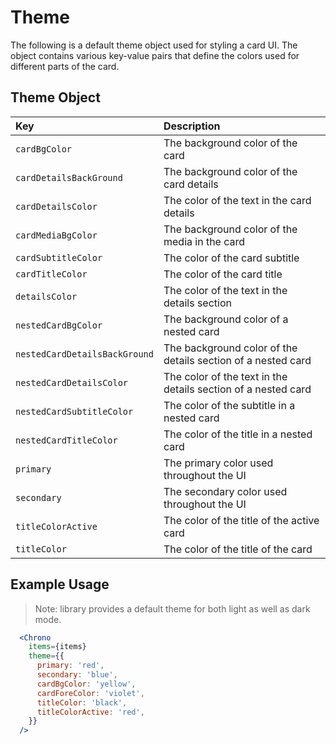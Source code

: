 # Theme

The following is a default theme object used for styling a card UI. The object contains various key-value pairs that define the colors used for different parts of the card.

## Theme Object

| Key                           | Description                                                   |
| :---------------------------- | :------------------------------------------------------------ |
| `cardBgColor`                 | The background color of the card                              |
| `cardDetailsBackGround`       | The background color of the card details                      |
| `cardDetailsColor`            | The color of the text in the card details                     |
| `cardMediaBgColor`            | The background color of the media in the card                 |
| `cardSubtitleColor`           | The color of the card subtitle                                |
| `cardTitleColor`              | The color of the card title                                   |
| `detailsColor`                | The color of the text in the details section                  |
| `nestedCardBgColor`           | The background color of a nested card                         |
| `nestedCardDetailsBackGround` | The background color of the details section of a nested card  |
| `nestedCardDetailsColor`      | The color of the text in the details section of a nested card |
| `nestedCardSubtitleColor`     | The color of the subtitle in a nested card                    |
| `nestedCardTitleColor`        | The color of the title in a nested card                       |
| `primary`                     | The primary color used throughout the UI                      |
| `secondary`                   | The secondary color used throughout the UI                    |
| `titleColorActive`            | The color of the title of the active card                     |
| `titleColor`                  | The color of the title of the card                            |

## Example Usage

> Note: library provides a default theme for both light as well as dark mode.

```jsx
  <Chrono
    items={items}
    theme={{
      primary: 'red',
      secondary: 'blue',
      cardBgColor: 'yellow',
      cardForeColor: 'violet',
      titleColor: 'black',
      titleColorActive: 'red',
    }}
  />
```

